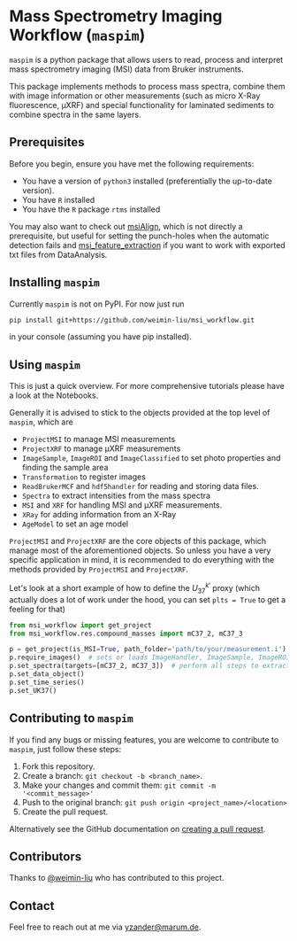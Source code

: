 # Mass Spectrometry Imaging Workflow (`maspim`)

`maspim` is a python package that allows users to read, process and interpret mass spectrometry imaging (MSI) data from Bruker instruments.

This package implements methods to process mass spectra, combine them with image information or other measurements (such as micro X-Ray fluorescence, µXRF) and special functionality for laminated sediments to combine spectra in the same layers.  

## Prerequisites

Before you begin, ensure you have met the following requirements:
<!--- These are just example requirements. Add, duplicate or remove as required --->
* You have a version of `python3` installed (preferentially the up-to-date version).
* You have `R` installed
* You have the `R` package `rtms` installed

You may also want to check out [msiAlign](https://github.com/weimin-liu/msiAlign), which is not directly a prerequisite, but useful for setting the punch-holes when the automatic detection fails and [msi_feature_extraction](https://github.com/weimin-liu/msi_feature_extraction) if you want to work with exported txt files from DataAnalysis.    

## Installing `maspim`

Currently `maspim` is not on PyPI. For now just run  
````bash
pip install git+https://github.com/weimin-liu/msi_workflow.git
````
in your console (assuming you have pip installed).

## Using `maspim`

This is just a quick overview. For more comprehensive tutorials please have a look at the Notebooks.

Generally it is advised to stick to the objects provided at the top level of `maspim`, which are
* `ProjectMSI` to manage MSI measurements
* `ProjectXRF` to manage µXRF measurements
* `ImageSample`, `ImageROI` and `ImageClassified` to set photo properties and finding the sample area
* `Transformation` to register images
* `ReadBrukerMCF` and `hdf5handler` for reading and storing data files.
* `Spectra` to extract intensities from the mass spectra
* `MSI` and `XRF` for handling MSI and µXRF measurements.
* `XRay` for adding information from an X-Ray
* `AgeModel` to set an age model 

`ProjectMSI` and `ProjectXRF` are the core objects of this package, which manage most of the aforementioned objects. So unless you have a very specific application in mind, it is recommended to do everything with the methods provided by `ProjectMSI` and `ProjectXRF`.

Let's look at a short example of how to define the ${U_{37}^{k}}^\prime$ proxy (which actually does a lot of work under the hood, you can set `plts = True` to get a feeling for that)
```python
from msi_workflow import get_project
from msi_workflow.res.compound_masses import mC37_2, mC37_3

p = get_project(is_MSI=True, path_folder='path/to/your/measurement.i')
p.require_images()  # sets or loads ImageHandler, ImageSample, ImageROI and ImageClassified
p.set_spectra(targets=[mC37_2, mC37_3])  # perform all steps to extract intensities from alkenones
p.set_data_object()
p.set_time_series()
p.set_UK37()
```

## Contributing to `maspim`

If you find any bugs or missing features, you are welcome to contribute to `maspim`, just follow these steps:

1. Fork this repository.
2. Create a branch: `git checkout -b <branch_name>`.
3. Make your changes and commit them: `git commit -m '<commit_message>'`
4. Push to the original branch: `git push origin <project_name>/<location>`
5. Create the pull request.

Alternatively see the GitHub documentation on [creating a pull request](https://help.github.com/en/github/collaborating-with-issues-and-pull-requests/creating-a-pull-request).

## Contributors

Thanks to [@weimin-liu](https://github.com/weimin-liu) who has contributed to this project.

## Contact

Feel free to reach out at me via <yzander@marum.de>.

